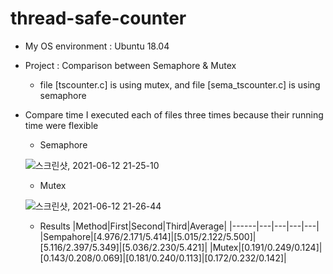# thread-safe-counter

- My OS environment : Ubuntu 18.04
- Project : Comparison between Semaphore & Mutex
  - file [tscounter.c] is using mutex, and file [sema_tscounter.c] is using semaphore


- Compare time
I executed each of files three times because their running time were flexible
  - Semaphore
  
  ![스크린샷, 2021-06-12 21-25-10](https://user-images.githubusercontent.com/50763379/121775829-c9869100-cbc4-11eb-9546-eb383b07d3bc.png)

  - Mutex
  
  ![스크린샷, 2021-06-12 21-26-44](https://user-images.githubusercontent.com/50763379/121775870-eb801380-cbc4-11eb-8dee-e3fa2439844e.png)


  - Results
  |Method|First|Second|Third|Average|
  |------|---|---|---|---|
  |Sempahore|[4.976/2.171/5.414]|[5.015/2.122/5.500]|[5.116/2.397/5.349]|[5.036/2.230/5.421]|
  |Mutex|[0.191/0.249/0.124]|[0.143/0.208/0.069]|[0.181/0.240/0.113]|[0.172/0.232/0.142]|

